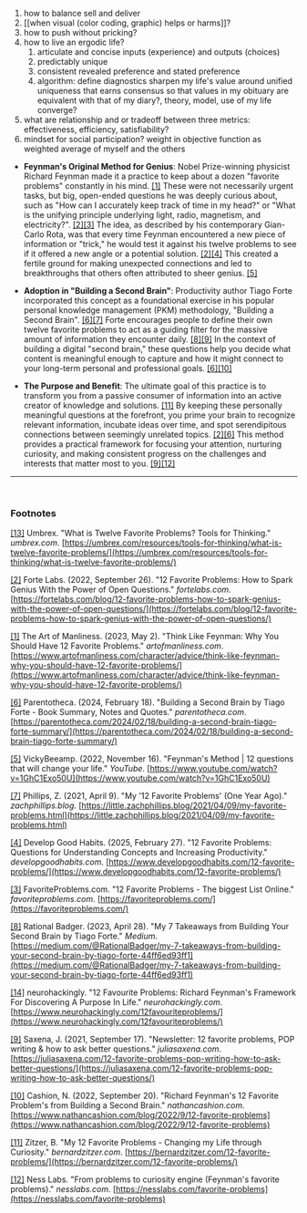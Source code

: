 1. how to balance sell and deliver 
2. [[when visual (color coding, graphic) helps or harms]]?
3. how to push without pricking?
4. how to live an ergodic life? 
	1. articulate and concise inputs (experience) and outputs (choices)
	2. predictably unique
	3. consistent revealed preference and stated preference
	4. algorithm: define diagnostics sharpen my life's value around unified uniqueness that earns consensus so that values in my obituary are equivalent with that of my diary?, theory, model, use of my life converge?
5. what are relationship and or tradeoff between three metrics: effectiveness, efficiency, satisfiability?
6. mindset for social participation? weight in objective function as weighted average of myself and the others

- **Feynman's Original Method for Genius**: Nobel Prize-winning physicist Richard Feynman made it a practice to keep about a dozen "favorite problems" constantly in his mind. [[1]](https://www.artofmanliness.com/character/advice/think-like-feynman-why-you-should-have-12-favorite-problems/) These were not necessarily urgent tasks, but big, open-ended questions he was deeply curious about, such as "How can I accurately keep track of time in my head?" or "What is the unifying principle underlying light, radio, magnetism, and electricity?". [[2]](https://fortelabs.com/blog/12-favorite-problems-how-to-spark-genius-with-the-power-of-open-questions/)[[3]](https://favoriteproblems.com/) The idea, as described by his contemporary Gian-Carlo Rota, was that every time Feynman encountered a new piece of information or "trick," he would test it against his twelve problems to see if it offered a new angle or a potential solution. [[2]](https://fortelabs.com/blog/12-favorite-problems-how-to-spark-genius-with-the-power-of-open-questions/)[[4]](https://www.developgoodhabits.com/12-favorite-problems/) This created a fertile ground for making unexpected connections and led to breakthroughs that others often attributed to sheer genius. [[5]](https://www.youtube.com/watch?v=1GhC1Exo50U)
    
- **Adoption in "Building a Second Brain"**: Productivity author Tiago Forte incorporated this concept as a foundational exercise in his popular personal knowledge management (PKM) methodology, "Building a Second Brain". [[6]](https://parentotheca.com/2024/02/18/building-a-second-brain-tiago-forte-summary/)[[7]](https://little.zachphillips.blog/2021/04/09/my-favorite-problems.html) Forte encourages people to define their own twelve favorite problems to act as a guiding filter for the massive amount of information they encounter daily. [[8]](https://medium.com/@RationalBadger/my-7-takeaways-from-building-your-second-brain-by-tiago-forte-44ff6ed93ff1)[[9]](https://juliasaxena.com/12-favorite-problems-pop-writing-how-to-ask-better-questions/) In the context of building a digital "second brain," these questions help you decide what content is meaningful enough to capture and how it might connect to your long-term personal and professional goals. [[6]](https://parentotheca.com/2024/02/18/building-a-second-brain-tiago-forte-summary/)[[10]](https://www.nathancashion.com/blog/2022/9/12-favorite-problems)
    
- **The Purpose and Benefit**: The ultimate goal of this practice is to transform you from a passive consumer of information into an active creator of knowledge and solutions. [[11]](https://bernardzitzer.com/12-favorite-problems/) By keeping these personally meaningful questions at the forefront, you prime your brain to recognize relevant information, incubate ideas over time, and spot serendipitous connections between seemingly unrelated topics. [[2]](https://fortelabs.com/blog/12-favorite-problems-how-to-spark-genius-with-the-power-of-open-questions/)[[6]](https://parentotheca.com/2024/02/18/building-a-second-brain-tiago-forte-summary/) This method provides a practical framework for focusing your attention, nurturing curiosity, and making consistent progress on the challenges and interests that matter most to you. [[9]](https://juliasaxena.com/12-favorite-problems-pop-writing-how-to-ask-better-questions/)[[12]](https://nesslabs.com/favorite-problems)
    

---

<br>

### Footnotes

[[13]](https://umbrex.com/resources/tools-for-thinking/what-is-twelve-favorite-problems/) Umbrex. "What is Twelve Favorite Problems? Tools for Thinking." _umbrex.com_. [https://umbrex.com/resources/tools-for-thinking/what-is-twelve-favorite-problems/](https://umbrex.com/resources/tools-for-thinking/what-is-twelve-favorite-problems/)

[[2]](https://fortelabs.com/blog/12-favorite-problems-how-to-spark-genius-with-the-power-of-open-questions/) Forte Labs. (2022, September 26). "12 Favorite Problems: How to Spark Genius With the Power of Open Questions." _fortelabs.com_. [https://fortelabs.com/blog/12-favorite-problems-how-to-spark-genius-with-the-power-of-open-questions/](https://fortelabs.com/blog/12-favorite-problems-how-to-spark-genius-with-the-power-of-open-questions/)

[[1]](https://www.artofmanliness.com/character/advice/think-like-feynman-why-you-should-have-12-favorite-problems/) The Art of Manliness. (2023, May 2). "Think Like Feynman: Why You Should Have 12 Favorite Problems." _artofmanliness.com_. [https://www.artofmanliness.com/character/advice/think-like-feynman-why-you-should-have-12-favorite-problems/](https://www.artofmanliness.com/character/advice/think-like-feynman-why-you-should-have-12-favorite-problems/)

[[6]](https://parentotheca.com/2024/02/18/building-a-second-brain-tiago-forte-summary/) Parentotheca. (2024, February 18). "Building a Second Brain by Tiago Forte - Book Summary, Notes and Quotes." _parentotheca.com_. [https://parentotheca.com/2024/02/18/building-a-second-brain-tiago-forte-summary/](https://parentotheca.com/2024/02/18/building-a-second-brain-tiago-forte-summary/)

[[5]](https://www.youtube.com/watch?v=1GhC1Exo50U) VickyBeeamp. (2022, November 16). "Feynman's Method | 12 questions that will change your life." _YouTube_. [https://www.youtube.com/watch?v=1GhC1Exo50U](https://www.youtube.com/watch?v=1GhC1Exo50U)

[[7]](https://little.zachphillips.blog/2021/04/09/my-favorite-problems.html) Phillips, Z. (2021, April 9). "My '12 Favorite Problems' (One Year Ago)." _zachphillips.blog_. [https://little.zachphillips.blog/2021/04/09/my-favorite-problems.html](https://little.zachphillips.blog/2021/04/09/my-favorite-problems.html)

[[4]](https://www.developgoodhabits.com/12-favorite-problems/) Develop Good Habits. (2025, February 27). "12 Favorite Problems: Questions for Understanding Concepts and Increasing Productivity." _developgoodhabits.com_. [https://www.developgoodhabits.com/12-favorite-problems/](https://www.developgoodhabits.com/12-favorite-problems/)

[[3]](https://favoriteproblems.com/) FavoriteProblems.com. "12 Favorite Problems - The biggest List Online." _favoriteproblems.com_. [https://favoriteproblems.com/](https://favoriteproblems.com/)

[[8]](https://medium.com/@RationalBadger/my-7-takeaways-from-building-your-second-brain-by-tiago-forte-44ff6ed93ff1) Rational Badger. (2023, April 28). "My 7 Takeaways from Building Your Second Brain by Tiago Forte." _Medium_. [https://medium.com/@RationalBadger/my-7-takeaways-from-building-your-second-brain-by-tiago-forte-44ff6ed93ff1](https://medium.com/@RationalBadger/my-7-takeaways-from-building-your-second-brain-by-tiago-forte-44ff6ed93ff1)

[[14]](https://www.neurohackingly.com/12favouriteproblems/) neurohackingly. "12 Favourite Problems: Richard Feynman's Framework For Discovering A Purpose In Life." _neurohackingly.com_. [https://www.neurohackingly.com/12favouriteproblems/](https://www.neurohackingly.com/12favouriteproblems/)

[[9]](https://juliasaxena.com/12-favorite-problems-pop-writing-how-to-ask-better-questions/) Saxena, J. (2021, September 17). "Newsletter: 12 favorite problems, POP writing & how to ask better questions." _juliasaxena.com_. [https://juliasaxena.com/12-favorite-problems-pop-writing-how-to-ask-better-questions/](https://juliasaxena.com/12-favorite-problems-pop-writing-how-to-ask-better-questions/)

[[10]](https://www.nathancashion.com/blog/2022/9/12-favorite-problems) Cashion, N. (2022, September 20). "Richard Feynman's 12 Favorite Problem's from Building a Second Brain." _nathancashion.com_. [https://www.nathancashion.com/blog/2022/9/12-favorite-problems](https://www.nathancashion.com/blog/2022/9/12-favorite-problems)

[[11]](https://bernardzitzer.com/12-favorite-problems/) Zitzer, B. "My 12 Favorite Problems - Changing my Life through Curiosity." _bernardzitzer.com_. [https://bernardzitzer.com/12-favorite-problems/](https://bernardzitzer.com/12-favorite-problems/)

[[12]](https://nesslabs.com/favorite-problems) Ness Labs. "From problems to curiosity engine (Feynman's favorite problems)." _nesslabs.com_. [https://nesslabs.com/favorite-problems](https://nesslabs.com/favorite-problems)